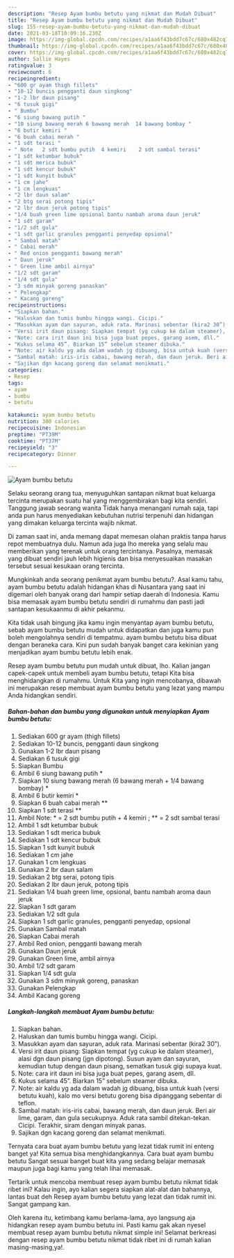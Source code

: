 ```yaml
---
description: "Resep Ayam bumbu betutu yang nikmat dan Mudah Dibuat"
title: "Resep Ayam bumbu betutu yang nikmat dan Mudah Dibuat"
slug: 155-resep-ayam-bumbu-betutu-yang-nikmat-dan-mudah-dibuat
date: 2021-03-18T10:09:16.230Z
image: https://img-global.cpcdn.com/recipes/a1aa6f43bdd7c67c/680x482cq70/ayam-bumbu-betutu-foto-resep-utama.jpg
thumbnail: https://img-global.cpcdn.com/recipes/a1aa6f43bdd7c67c/680x482cq70/ayam-bumbu-betutu-foto-resep-utama.jpg
cover: https://img-global.cpcdn.com/recipes/a1aa6f43bdd7c67c/680x482cq70/ayam-bumbu-betutu-foto-resep-utama.jpg
author: Sallie Hayes
ratingvalue: 3
reviewcount: 6
recipeingredient:
- "600 gr ayam thigh fillets"
- "10-12 buncis pengganti daun singkong"
- "1-2 lbr daun pisang"
- "6 tusuk gigi"
- " Bumbu"
- "6 siung bawang putih "
- "10 siung bawang merah 6 bawang merah  14 bawang bombay "
- "6 butir kemiri "
- "6 buah cabai merah "
- "1 sdt terasi "
- " Note   2 sdt bumbu putih  4 kemiri    2 sdt sambal terasi"
- "1 sdt ketumbar bubuk"
- "1 sdt merica bubuk"
- "1 sdt kencur bubuk"
- "1 sdt kunyit bubuk"
- "1 cm jahe"
- "1 cm lengkuas"
- "2 lbr daun salam"
- "2 btg serai potong tipis"
- "2 lbr daun jeruk potong tipis"
- "1/4 buah green lime opsional bantu nambah aroma daun jeruk"
- "1 sdt garam"
- "1/2 sdt gula"
- "1 sdt garlic granules pengganti penyedap opsional"
- " Sambal matah"
- " Cabai merah"
- " Red onion pengganti bawang merah"
- " Daun jeruk"
- " Green lime ambil airnya"
- "1/2 sdt garam"
- "1/4 sdt gula"
- "3 sdm minyak goreng panaskan"
- " Pelengkap"
- " Kacang goreng"
recipeinstructions:
- "Siapkan bahan."
- "Haluskan dan tumis bumbu hingga wangi. Cicipi."
- "Masukkan ayam dan sayuran, aduk rata. Marinasi sebentar (kira2 30”)."
- "Versi irit daun pisang: Siapkan tempat (yg cukup ke dalam steamer), alasi dgn daun pisang (jgn dipotong). Susun ayam dan sayuran, kemudian tutup dengan daun pisang, sematkan tusuk gigi supaya kuat."
- "Note: cara irit daun ini bisa juga buat pepes, garang asem, dll."
- "Kukus selama 45”. Biarkan 15” sebelum steamer dibuka."
- "Note: air kaldu yg ada dalam wadah jg dibuang, bisa untuk kuah (versi betutu kuah), kalo mo versi betutu goreng bisa dipanggang sebentar di teflon."
- "Sambal matah: iris-iris cabai, bawang merah, dan daun jeruk. Beri air lime, garam, dan gula secukupnya. Aduk rata sambil ditekan-tekan. Cicipi. Terakhir, siram dengan minyak panas."
- "Sajikan dgn kacang goreng dan selamat menikmati."
categories:
- Resep
tags:
- ayam
- bumbu
- betutu

katakunci: ayam bumbu betutu 
nutrition: 300 calories
recipecuisine: Indonesian
preptime: "PT39M"
cooktime: "PT37M"
recipeyield: "3"
recipecategory: Dinner

---
```



![Ayam bumbu betutu](https://img-global.cpcdn.com/recipes/a1aa6f43bdd7c67c/680x482cq70/ayam-bumbu-betutu-foto-resep-utama.jpg)

Selaku seorang orang tua, menyuguhkan santapan nikmat buat keluarga tercinta merupakan suatu hal yang menggembirakan bagi kita sendiri. Tanggung jawab seorang  wanita Tidak hanya menangani rumah saja, tapi anda pun harus menyediakan kebutuhan nutrisi terpenuhi dan hidangan yang dimakan keluarga tercinta wajib nikmat.

Di zaman  saat ini, anda memang dapat memesan olahan praktis tanpa harus repot membuatnya dulu. Namun ada juga lho mereka yang selalu mau memberikan yang terenak untuk orang tercintanya. Pasalnya, memasak yang dibuat sendiri jauh lebih higienis dan bisa menyesuaikan masakan tersebut sesuai kesukaan orang tercinta. 



Mungkinkah anda seorang penikmat ayam bumbu betutu?. Asal kamu tahu, ayam bumbu betutu adalah hidangan khas di Nusantara yang saat ini digemari oleh banyak orang dari hampir setiap daerah di Indonesia. Kamu bisa memasak ayam bumbu betutu sendiri di rumahmu dan pasti jadi santapan kesukaanmu di akhir pekanmu.

Kita tidak usah bingung jika kamu ingin menyantap ayam bumbu betutu, sebab ayam bumbu betutu mudah untuk didapatkan dan juga kamu pun boleh mengolahnya sendiri di tempatmu. ayam bumbu betutu bisa dibuat dengan beraneka cara. Kini pun sudah banyak banget cara kekinian yang menjadikan ayam bumbu betutu lebih enak.

Resep ayam bumbu betutu pun mudah untuk dibuat, lho. Kalian jangan capek-capek untuk membeli ayam bumbu betutu, tetapi Kita bisa menghidangkan di rumahmu. Untuk Kita yang ingin mencobanya, dibawah ini merupakan resep membuat ayam bumbu betutu yang lezat yang mampu Anda hidangkan sendiri.

<!--inarticleads1-->

##### Bahan-bahan dan bumbu yang digunakan untuk menyiapkan Ayam bumbu betutu:

1. Sediakan 600 gr ayam (thigh fillets)
1. Sediakan 10-12 buncis, pengganti daun singkong
1. Gunakan 1-2 lbr daun pisang
1. Sediakan 6 tusuk gigi
1. Siapkan  Bumbu
1. Ambil 6 siung bawang putih *
1. Siapkan 10 siung bawang merah (6 bawang merah + 1/4 bawang bombay) *
1. Ambil 6 butir kemiri *
1. Siapkan 6 buah cabai merah **
1. Siapkan 1 sdt terasi **
1. Ambil  Note: * = 2 sdt bumbu putih + 4 kemiri ; ** = 2 sdt sambal terasi
1. Ambil 1 sdt ketumbar bubuk
1. Sediakan 1 sdt merica bubuk
1. Sediakan 1 sdt kencur bubuk
1. Siapkan 1 sdt kunyit bubuk
1. Sediakan 1 cm jahe
1. Gunakan 1 cm lengkuas
1. Gunakan 2 lbr daun salam
1. Sediakan 2 btg serai, potong tipis
1. Sediakan 2 lbr daun jeruk, potong tipis
1. Sediakan 1/4 buah green lime, opsional, bantu nambah aroma daun jeruk
1. Siapkan 1 sdt garam
1. Sediakan 1/2 sdt gula
1. Siapkan 1 sdt garlic granules, pengganti penyedap, opsional
1. Gunakan  Sambal matah
1. Siapkan  Cabai merah
1. Ambil  Red onion, pengganti bawang merah
1. Gunakan  Daun jeruk
1. Gunakan  Green lime, ambil airnya
1. Ambil 1/2 sdt garam
1. Siapkan 1/4 sdt gula
1. Gunakan 3 sdm minyak goreng, panaskan
1. Gunakan  Pelengkap
1. Ambil  Kacang goreng




<!--inarticleads2-->

##### Langkah-langkah membuat Ayam bumbu betutu:

1. Siapkan bahan.
1. Haluskan dan tumis bumbu hingga wangi. Cicipi.
1. Masukkan ayam dan sayuran, aduk rata. Marinasi sebentar (kira2 30”).
1. Versi irit daun pisang: Siapkan tempat (yg cukup ke dalam steamer), alasi dgn daun pisang (jgn dipotong). Susun ayam dan sayuran, kemudian tutup dengan daun pisang, sematkan tusuk gigi supaya kuat.
1. Note: cara irit daun ini bisa juga buat pepes, garang asem, dll.
1. Kukus selama 45”. Biarkan 15” sebelum steamer dibuka.
1. Note: air kaldu yg ada dalam wadah jg dibuang, bisa untuk kuah (versi betutu kuah), kalo mo versi betutu goreng bisa dipanggang sebentar di teflon.
1. Sambal matah: iris-iris cabai, bawang merah, dan daun jeruk. Beri air lime, garam, dan gula secukupnya. Aduk rata sambil ditekan-tekan. Cicipi. Terakhir, siram dengan minyak panas.
1. Sajikan dgn kacang goreng dan selamat menikmati.




Ternyata cara buat ayam bumbu betutu yang lezat tidak rumit ini enteng banget ya! Kita semua bisa menghidangkannya. Cara buat ayam bumbu betutu Sangat sesuai banget buat kita yang sedang belajar memasak maupun juga bagi kamu yang telah lihai memasak.

Tertarik untuk mencoba membuat resep ayam bumbu betutu nikmat tidak ribet ini? Kalau ingin, ayo kalian segera siapkan alat-alat dan bahannya, lantas buat deh Resep ayam bumbu betutu yang lezat dan tidak rumit ini. Sangat gampang kan. 

Oleh karena itu, ketimbang kamu berlama-lama, ayo langsung aja hidangkan resep ayam bumbu betutu ini. Pasti kamu gak akan nyesel membuat resep ayam bumbu betutu nikmat simple ini! Selamat berkreasi dengan resep ayam bumbu betutu nikmat tidak ribet ini di rumah kalian masing-masing,ya!.

